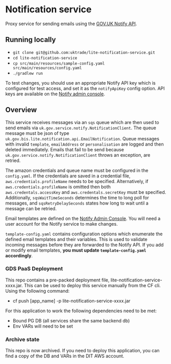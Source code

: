 # Notification service

Proxy service for sending emails using the [GOV.UK Notify API](https://www.notifications.service.gov.uk).

## Running locally

* `git clone git@github.com:uktrade/lite-notification-service.git`
* `cd lite-notification-service`
* `cp src/main/resources/sample-config.yaml src/main/resources/config.yaml`
* `./gradlew run`

To test changes, you should use an appropriate Notify API key which is configured for test access, and set it as the `notifyApiKey`
config option. API keys are available on the [Notify admin console](https://www.notifications.service.gov.uk/services/f3d8fb42-a34b-4d85-8ac2-a62006a197dc/api/keys).

## Overview

This service receives messages via an `sqs` queue which are then used to send emails via `uk.gov.service.notify.NotificationClient`.
The queue message must be json of type `uk.gov.bis.lite.notification.api.EmailNotification`.
Queue messages with invalid `template`, `emailAddress` or `personalisation` are logged and then deleted immediately.
Emails that fail to be send because `uk.gov.service.notify.NotificationClient` throws an exception, are retried.

The amazon credentials and queue name must be configured in the `config.yaml`.
If the credentials are saved in a credential file, `aws.credentials.profileName` needs to be specified. Alternatively, if `aws.credentials.profileName` is omitted then both `aws.credentals.accessKey` and `aws.credentals.secretKey` must be specified.
Additionally, `sqsWaitTimeSeconds` determines the time to long poll for messages, and `sqsRetryDelaySeconds` states how long to wait until a message can be retried.

Email templates are defined on the [Notify Admin Console](https://www.notifications.service.gov.uk/services/f3d8fb42-a34b-4d85-8ac2-a62006a197dc/templates).
You will need a user account for the Notify service to make changes.

`template-config.yaml` contains configuration options which enumerate the defined email templates and their variables.
This is used to validate incoming messages before they are forwarded to the Notify API. If you add or modify
email templates, **you must update `template-config.yaml` accordingly**.

### GDS PaaS Deployment

This repo contains a pre-packed deployment file, lite-notification-service-xxxx.jar.  This can be used to deploy this service manually from the CF cli.  Using the following command:

* cf push [app_name] -p lite-notification-service-xxxx.jar

For this application to work the following dependencies need to be met:

* Bound PG DB (all services share the same backend db)
* Env VARs will need to be set

### Archive state

This repo is now archived. If you need to deploy this application, you can find a copy of the DB and VARs in the DIT AWS account.
